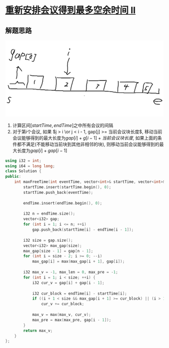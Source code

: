 # [重新安排会议得到最多空余时间 II](https://leetcode.cn/problems/reschedule-meetings-for-maximum-free-time-ii/)

## 解题思路

![image-20250710105159697](./assets/image-20250710105159697.png)

1. 计算区间$[startTime, endTime]$之中所有会议的间隔
2. 对于第$i$个会议, 如果 $j > i \or j < i - 1, gap[j] >= 当前会议块长度$, 移动当前会议能够得到的最大长度为$gap[i] + g[i - 1] + 当前会议块长度$,  如果上面的条件都不满足(不能移动当前块到其他非相邻的块), 则移动当前会议能够得到的最大长度为$gap[i] + gap[i - 1]$

```cpp
using i32 = int;
using i64 = long long;
class Solution {
public:
    int maxFreeTime(int eventTime, vector<int>& startTime, vector<int>& endTime) {
        startTime.insert(startTime.begin(), 0);
        startTime.push_back(eventTime);

        endTime.insert(endTime.begin(), 0);

        i32 n = endTime.size();
        vector<i32> gap;
        for (int i = 1; i <= n; ++i)
            gap.push_back(startTime[i] - endTime[i - 1]);

        i32 size = gap.size();
        vector<i32> max_gap(size);
        max_gap[size - 1] = gap[n - 1];
        for (int i = size - 2; i >= 0; --i)
            max_gap[i] = max(max_gap[i + 1], gap[i]);

        i32 max_v = -1, max_len = 0, max_pre = -1;
        for (int i = 1; i < size; ++i) {
            i32 cur_v = gap[i] + gap[i - 1];

            i32 cur_block = endTime[i] - startTime[i];
            if ((i + 1 < size && max_gap[i + 1] >= cur_block) || (i > 1 && max_pre >= cur_block))
                cur_v += cur_block;

            max_v = max(max_v, cur_v);
            max_pre = max(max_pre, gap[i - 1]);
        }
        return max_v;
    }
};

```

